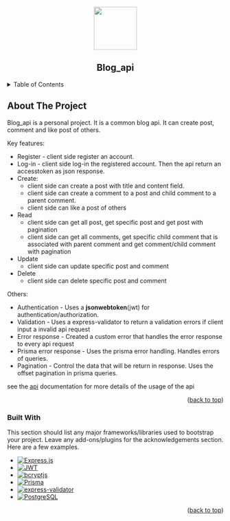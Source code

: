 <!-- PROJECT LOGO -->
<br />
<div align="center">
  <image src="https://github.com/user-attachments/assets/b3dc80ba-8804-4cbd-bc6b-dd31fbb679ba" width="100px"/>
  <h2 align="center">Blog_api</h2>
</div>

<!-- TABLE OF CONTENTS -->
<details>
  <summary>Table of Contents</summary>
  <ol>
    <li>
      <a href="#about-the-project">About The Project</a>
      <ul>
        <li><a href="#built-with">Built With</a></li>
      </ul>
    </li>
    <li>
      <a href="#getting-started">Getting Started</a>
      <ul>
        <li><a href="#prerequisites">Prerequisites</a></li>
        <li><a href="#installation">Installation</a></li>
      </ul>
    </li>
    <li><a href="#usage">Usage</a></li>
    <li><a href="#roadmap">Roadmap</a></li>
    <li><a href="#contributing">Contributing</a></li>
    <li><a href="#license">License</a></li>
    <li><a href="#contact">Contact</a></li>
    <li><a href="#acknowledgments">Acknowledgments</a></li>
  </ol>
</details>

<!-- ABOUT THE PROJECT -->
## About The Project

Blog_api is a personal project. It is a common blog api. It can create post, comment and like post of others.

Key features:
* Register - client side register an account.
* Log-in - client side log-in the registered account. Then the api return an accesstoken as json response.
* Create:
  - client side can create a post with title and content field.
  - client side can create a comment to a post and child comment to a parent comment.
  - client side can like a post of others
* Read
  - client side can get all post, get specific post and get post with pagination 
  - client side can get all comments, get specific child comment that is associated with parent comment and get comment/child comment with pagination
* Update
  - client side can update specific post and comment
* Delete
  - client side can delete specific post and comment

Others:
* Authentication - Uses a **jsonwebtoken**(jwt) for authentication/authorization.
* Validation - Uses a express-validator to return a validation errors if client input a invalid api request
* Error response - Created a custom error that handles the error response to every api request
* Prisma error response - Uses the prisma error handling. Handles errors of queries.
* Pagination - Control the data that will be return in response. Uses the offset pagination in prisma queries.

see the [api](https://docs.google.com/document/d/1EVqc4WGtDFdJLphWsGHcV_4ZYO8gyRR61GWRmNNHdeE/edit?tab=t.0) documentation for more details of the usage of the api


<p align="right">(<a href="#readme-top">back to top</a>)</p>

### Built With

This section should list any major frameworks/libraries used to bootstrap your project. Leave any add-ons/plugins for the acknowledgements section. Here are a few examples.
<!-- BADGES -->
* [![Express.js][Express.js-badge]][Express.js-url]
* [![JWT][JWT-badge]][JWT-url]
* [![bcryptjs][bcryptjs-badge]][bcryptjs-url]
* [![Prisma][Prisma-badge]][Prisma-url]
* [![express-validator][express-validator-badge]][express-validator-url]
* [![PostgreSQL][PostgreSQL-badge]][PostgreSQL-url]

<!-- BADGES -->
[Express.js-badge]: https://img.shields.io/badge/Express.js-000000?style=for-the-badge&logo=express&logoColor=white
[Express.js-url]: https://expressjs.com/

[JWT-badge]: https://img.shields.io/badge/JWT-FFB600?style=for-the-badge&logo=jsonwebtokens&logoColor=black
[JWT-url]: https://jwt.io/

[bcryptjs-badge]: https://img.shields.io/badge/bcryptjs-003A70?style=for-the-badge
[bcryptjs-url]: https://www.npmjs.com/package/bcryptjs

[Prisma-badge]: https://img.shields.io/badge/Prisma-2D3748?style=for-the-badge&logo=prisma&logoColor=white
[Prisma-url]: https://www.prisma.io/

[express-validator-badge]: https://img.shields.io/badge/express--validator-6A1B9A?style=for-the-badge
[express-validator-url]: https://express-validator.github.io/docs/

[PostgreSQL-badge]: https://img.shields.io/badge/PostgreSQL-336791?style=for-the-badge&logo=postgresql&logoColor=white
[PostgreSQL-url]: https://www.postgresql.org/

<p align="right">(<a href="#readme-top">back to top</a>)</p>

